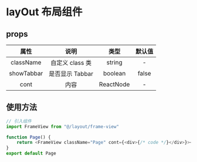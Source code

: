 <!--
 * @Descripttion:
 * @version:
 * @Author: zhoukai
 * @Date: 2022-08-02 14:22:16
 * @LastEditors: zhoukai
 * @LastEditTime: 2022-08-03 17:52:57
-->

# layOut 布局组件

## props

|    属性    |      说明       |   类型    | 默认值 |
| :--------: | :-------------: | :-------: | :----: |
| className  | 自定义 class 类 |  string   |   -    |
| showTabbar | 是否显示 Tabbar |  boolean  | false  |
|    cont    |      内容       | ReactNode |   -    |

## 使用方法

```javascript
// 引入组件
import FrameView from "@/layout/frame-view"

function Page() {
    return <FrameView className="Page" cont={<div>{/* code */}</div>}></FrameView>
}
export default Page
```
